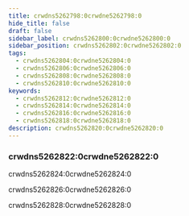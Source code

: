 ```yaml
---
title: crwdns5262798:0crwdne5262798:0
hide_title: false
draft: false
sidebar_label: crwdns5262800:0crwdne5262800:0
sidebar_position: crwdns5262802:0crwdne5262802:0
tags:
  - crwdns5262804:0crwdne5262804:0
  - crwdns5262806:0crwdne5262806:0
  - crwdns5262808:0crwdne5262808:0
  - crwdns5262810:0crwdne5262810:0
keywords:
  - crwdns5262812:0crwdne5262812:0
  - crwdns5262814:0crwdne5262814:0
  - crwdns5262816:0crwdne5262816:0
  - crwdns5262818:0crwdne5262818:0
description: crwdns5262820:0crwdne5262820:0
---
```


### crwdns5262822:0crwdne5262822:0

crwdns5262824:0crwdne5262824:0

crwdns5262826:0crwdne5262826:0

crwdns5262828:0crwdne5262828:0
